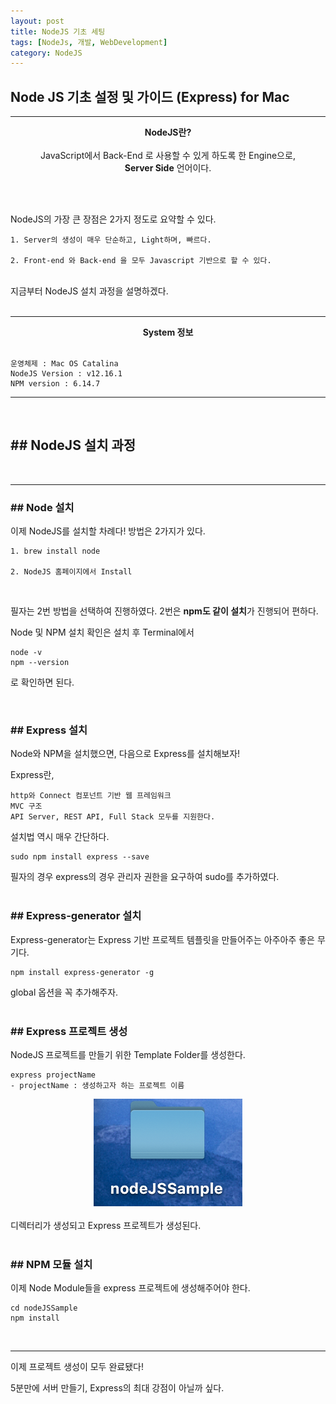 ```yaml
---
layout: post
title: NodeJS 기초 세팅
tags: [NodeJs, 개발, WebDevelopment]
category: NodeJS
---
```


## Node JS 기초 설정 및 가이드 (Express) for Mac



---

<center><b>NodeJS란?</b><br><br>
JavaScript에서 Back-End 로 사용할 수 있게 하도록 한 Engine으로, <br>
<b>Server Side</b> 언어이다.</center> 

<br><br>

NodeJS의 가장 큰 장점은 2가지 정도로 요약할 수 있다.

```
1. Server의 생성이 매우 단순하고, Light하며, 빠르다.

2. Front-end 와 Back-end 을 모두 Javascript 기반으로 할 수 있다.
```

<br>
지금부터 NodeJS 설치 과정을 설명하겠다. <br>


<br>

---

<center><b>System 정보</b></center>
<br>

```
운영체제 : Mac OS Catalina
NodeJS Version : v12.16.1
NPM version : 6.14.7
```

---
<br>

## ## NodeJS 설치 과정
<br>


---

### ## Node 설치

이제 NodeJS를 설치할 차례다! 방법은 2가지가 있다.

```shell
1. brew install node

2. NodeJS 홈페이지에서 Install
```

<br>

필자는 2번 방법을 선택하여 진행하였다. 2번은 **npm도 같이 설치**가 진행되어 편하다.

Node 및 NPM 설치 확인은 설치 후 Terminal에서

```shell
node -v
npm --version
```

로 확인하면 된다.

<br>

### ## Express 설치

Node와 NPM을 설치했으면, 다음으로 Express를 설치해보자!

Express란,

```
http와 Connect 컴포넌트 기반 웹 프레임워크
MVC 구조
API Server, REST API, Full Stack 모두를 지원한다.
```



설치법 역시 매우 간단하다.

```shell
sudo npm install express --save
```

필자의 경우 express의 경우 관리자 권한을 요구하여 sudo를 추가하였다.
<br><br>



### ## Express-generator 설치

Express-generator는 Express 기반 프로젝트 템플릿을 만들어주는 아주아주 좋은 무기다.

```shell
npm install express-generator -g
```

global 옵션을 꼭 추가해주자.
<br><br>



### ## Express 프로젝트 생성

NodeJS 프로젝트를 만들기 위한 Template Folder를 생성한다.

```shell
express projectName
- projectName : 생성하고자 하는 프로젝트 이름
```



<center>
<img src="/assets/img/NodeJS/nodejsTemplateFolderScreenshot.png">
</center>
<br>
디렉터리가 생성되고 Express 프로젝트가 생성된다.
<br><br>

### ## NPM 모듈 설치

이제 Node Module들을 express 프로젝트에 생성해주어야 한다.

```shell
cd nodeJSSample
npm install
```

<br>

---

이제 프로젝트 생성이 모두 완료됐다! 

5분만에 서버 만들기, Express의 최대 강점이 아닐까 싶다.
